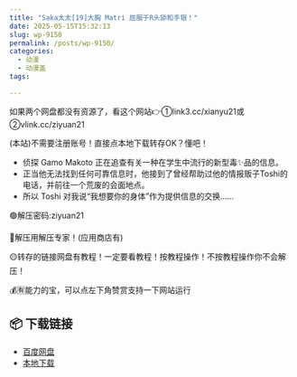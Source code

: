 ```yaml
---
title: "Saka太太[19]大胸 Matri 屈服于R头舔和手银！"
date: 2025-05-15T15:32:13
slug: wp-9150
permalink: /posts/wp-9150/
categories:
  - 动漫
  - 动漫盖
tags:

---
```


如果两个网盘都没有资源了，看这个网站👉①link3.cc/xianyu21或②vlink.cc/ziyuan21

(本站)不需要注册账号！直接点本地下载转存OK？懂吧！

*   侦探 Gamo Makoto 正在追查有关一种在学生中流行的新型毒✨品的信息。
*   正当他无法找到任何可靠信息时，他接到了曾经帮助过他的情报贩子Toshi的电话，并前往一个荒废的会面地点。
*   所以 Toshi 对我说“我想要你的身体”作为提供信息的交换……

🟢解压密码:ziyuan21

🔵解压用解压专家！(应用商店有)

🟡转存的链接网盘有教程！一定要看教程！按教程操作！不按教程操作你不会解压！

💰🈶能力的宝，可以点左下角赞赏支持一下网站运行

## 📦 下载链接
- [百度网盘](https://blziyuan21.com/pay-download/9150?key=4150fb72a9&down_id=0)
- [本地下载](https://blziyuan21.com/pay-download/9150?key=4150fb72a9&down_id=1)

